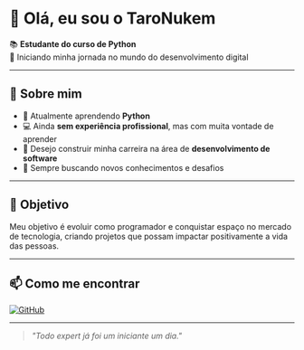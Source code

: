 # 👋 Olá, eu sou o **TaroNukem**

📚 **Estudante do curso de Python**  
🚀 Iniciando minha jornada no mundo do desenvolvimento digital  

---

## 📌 Sobre mim
- 🐍 Atualmente aprendendo **Python**
- 💻 Ainda **sem experiência profissional**, mas com muita vontade de aprender
- 🎯 Desejo construir minha carreira na área de **desenvolvimento de software**
- 🌱 Sempre buscando novos conhecimentos e desafios

---

## 🎯 Objetivo
Meu objetivo é evoluir como programador e conquistar espaço no mercado de tecnologia, criando projetos que possam impactar positivamente a vida das pessoas.

---

## 📫 Como me encontrar
[![GitHub](https://img.shields.io/badge/GitHub-TaroNukem-181717?style=for-the-badge&logo=github)](https://github.com/TaroNukem)

---

> _"Todo expert já foi um iniciante um dia."_  
